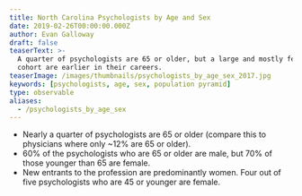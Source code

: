 ```yaml
---
title: North Carolina Psychologists by Age and Sex
date: 2019-02-26T00:00:00.000Z
author: Evan Galloway
draft: false
teaserText: >-
  A quarter of psychologists are 65 or older, but a large and mostly female
  cohort are earlier in their careers.
teaserImage: /images/thumbnails/psychologists_by_age_sex_2017.jpg
keywords: [psychologists, age, sex, population pyramid]
type: observable
aliases:
  - /psychologists_by_age_sex
---
```

- Nearly a quarter of psychologists are 65 or older (compare this to physicians where only ~12% are 65 or older).
- 60% of the psychologists who are 65 or older are male, but 70% of those younger than 65 are female.
- New entrants to the profession are predominantly women.  Four out of five psychologists who are 45 or younger are female.

<div id="observablehq-5a27acf5">
  <div class="observablehq-viewof-layout"></div>
  <div class="observablehq-chart"></div>
  <div class="observablehq-update" style="display:none;"></div>
</div>
